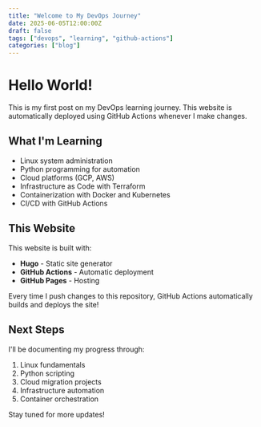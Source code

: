 ```yaml
---
title: "Welcome to My DevOps Journey"
date: 2025-06-05T12:00:00Z
draft: false
tags: ["devops", "learning", "github-actions"]
categories: ["blog"]
---
```


# Hello World!

This is my first post on my DevOps learning journey. This website is automatically deployed using GitHub Actions whenever I make changes.

## What I'm Learning

- Linux system administration
- Python programming for automation
- Cloud platforms (GCP, AWS)
- Infrastructure as Code with Terraform
- Containerization with Docker and Kubernetes
- CI/CD with GitHub Actions

## This Website

This website is built with:
- **Hugo** - Static site generator
- **GitHub Actions** - Automatic deployment
- **GitHub Pages** - Hosting

Every time I push changes to this repository, GitHub Actions automatically builds and deploys the site!

## Next Steps

I'll be documenting my progress through:
1. Linux fundamentals
2. Python scripting
3. Cloud migration projects
4. Infrastructure automation
5. Container orchestration

Stay tuned for more updates!
